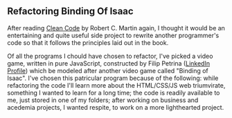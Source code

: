 ## Refactoring Binding Of Isaac

After reading [Clean Code](https://github.com/MislavJaksic/KnowledgeRepository/tree/master/QualityCode) by Robert C. Martin again, I thought it would be an entertaining and quite useful side
project to rewrite another programmer's code so that it follows the principles laid out in the book.

Of all the programs I chould have chosen to refactor, I've picked a video game, written in pure JavaScript,
constructed by Filip Petrina ([LinkedIn Profile](https://hr.linkedin.com/in/filip-petrina-5898ba149/hr)) which be modeled after another video game called "Binding of Isaac".
I've chosen this patricular program because of the following: while refactoring the code I'll learn more about the
HTML/CSS/JS web triumvirate, something I wanted to learn for a long time; the code is readily available to me, just
stored in one of my folders; after working on business and acedemia projects, I wanted respite, to work on a more
lighthearted project.
